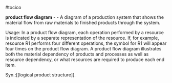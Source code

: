 #tocico

<b>product flow diagram</b> -   - A diagram of a production system that shows the material flow from raw materials to finished products through the system.

Usage: In a product flow diagram, each operation performed by a resource is indicated by a separate representation of the resource.  If, for example, resource R1 performs four different operations, the symbol for R1 will appear four times on the product flow diagram.  A product flow diagram illustrates both the material dependency of products and processes as well as resource dependency, or what resources are required to produce each end item. 

Syn.:[[logical product structure]].
 



